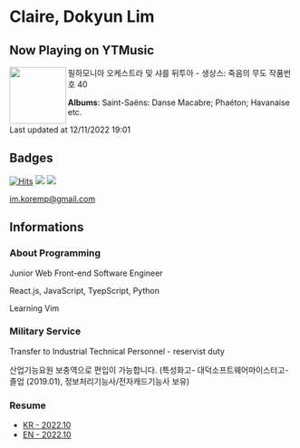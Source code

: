 # Claire, Dokyun Lim

## Now Playing on YTMusic

[<img align="left" width="100" src="https://lh3.googleusercontent.com/kvpUFJB2OazNKsG9-hm06buRPIH0P-K92GWoyuC4R0rZTqIENfE1KzatESN6IgSuC1lgAKhDdZ1Y4b2f">](https://music.youtube.com/watch?v=k1s28gmLicc)

필하모니아 오케스트라 및 샤를 뒤투아 - 생상스: 죽음의 무도 작품번호 40

**Albums**: Saint-Saëns: Danse Macabre; Phaéton; Havanaise etc.

Last updated at 12/11/2022 19:01

## Badges

[![Hits](https://hits.seeyoufarm.com/api/count/incr/badge.svg?url=https%3A%2F%2Fgithub.com%2Fkoremp%2Fkormep&count_bg=%2379C83D&title_bg=%23555555&icon=&icon_color=%23E7E7E7&title=hits&edge_flat=false)](https://hits.seeyoufarm.com)
<a href="https://dev.to/koremp"><img src="https://img.shields.io/badge/dev.to-0A0A0A?style=for-the-badge&logo=devdotto&logoColor=white"/></a>
<a href="https://www.linkedin.com/in/koremp"><img src="https://img.shields.io/badge/LinkedIn-0077B5?style=flat-square&logo=linkedin&logoColor=white"/></a>

im.koremp@gmail.com

## Informations

### About Programming

Junior Web Front-end Software Engineer

React.js, JavaScript, TyepScript, Python

Learning Vim

### Military Service

Transfer to Industrial Technical Personnel - reservist duty

산업기능요원 보충역으로 편입이 가능합니다. (특성화고- 대덕소프트웨어마이스터고- 졸업 (2019.01), 정보처리기능사/전자캐드기능사 보유)

### Resume

* [KR - 2022.10](./resume/README.md)
* [EN - 2022.10](./resume/README.en.md)

